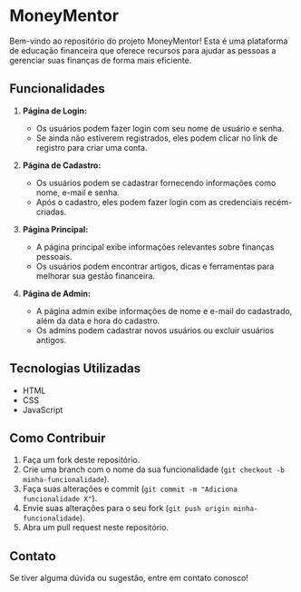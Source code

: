# MoneyMentor

Bem-vindo ao repositório do projeto MoneyMentor! Esta é uma plataforma de educação financeira que oferece recursos para ajudar as pessoas a gerenciar suas finanças de forma mais eficiente.

## Funcionalidades

1. **Página de Login:**
   - Os usuários podem fazer login com seu nome de usuário e senha.
   - Se ainda não estiverem registrados, eles podem clicar no link de registro para criar uma conta.

2. **Página de Cadastro:**
   - Os usuários podem se cadastrar fornecendo informações como nome, e-mail e senha.
   - Após o cadastro, eles podem fazer login com as credenciais recém-criadas.

3. **Página Principal:**
   - A página principal exibe informações relevantes sobre finanças pessoais.
   - Os usuários podem encontrar artigos, dicas e ferramentas para melhorar sua gestão financeira.

4. **Página de Admin:**
   - A página admin exibe informações de nome e e-mail do cadastrado, além da data e hora do cadastro.
   - Os admins podem cadastrar novos usuários ou excluir usuários antigos.

## Tecnologias Utilizadas

- HTML
- CSS
- JavaScript

## Como Contribuir

1. Faça um fork deste repositório.
2. Crie uma branch com o nome da sua funcionalidade (`git checkout -b minha-funcionalidade`).
3. Faça suas alterações e commit (`git commit -m "Adiciona funcionalidade X"`).
4. Envie suas alterações para o seu fork (`git push origin minha-funcionalidade`).
5. Abra um pull request neste repositório.

## Contato

Se tiver alguma dúvida ou sugestão, entre em contato conosco!
